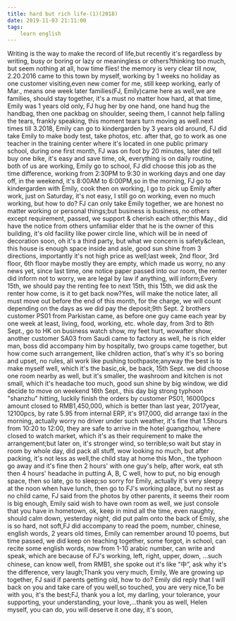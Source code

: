 ```yaml
---
title: hard but rich life-(1)(2018)
date: 2019-11-03 21:11:00
tags:
    learn english
---
```

Writing is the way to make the record of life,but recently it's regardless by writing, busy or boring or lazy or meaningless or others?thinking too much, but seem nothing at all, how time flies! the memory is very clear till now, 2.20.2016 came to this town by myself, working by 1 weeks no holiday as one customer visiting,even new comer for me, still keep working, early of Mar., means one week later families(FJ, Emily)came here as well,we are families, should stay together, it's a must no matter how hard, at that time, Emily was 1 years old only, FJ hug her by one hand, one hand hug the handbag, then one packbag on shoulder, seeing them, I cannot help falling the tears, frankly speaking, this moment tears turn moving as well.next times till 3.2018, Emily can go to kindergarden by 3 years old around, FJ did take Emily to make body test, take photos, etc. after that, go to work as one teacher in the training center where it's located in one public primary school, during one first month, FJ was on foot by 20 minutes, later did tell buy one bike, it's easy and save time, ok, everything is on daily routine, both of us are working, Emily go to school, FJ did choose this job as the time difference, working from 2:30PM to 9:30 in working days and one day off, in the weekend, it's 8:00AM to 6:00PM,so in the morning, FJ go to kindergarden with Emily, cook then on working, I go to pick up Emily after work, just on Saturday, it's not easy, I still go on working, even no much working, but how to do? FJ can only take Emily together, we are honest no matter working or personal things;but business is business, no others except requirement, passed, we support & cherish each other;this May., did have the notice from others unfamiliar elder that he is the owner of this building, it's old facility like power circle line, which will be in need of decoration soon, oh it's a third party, but what we concern is safety&clean, this house is enough space inside and asle, good sun shine from 3 directions, importantly it's not high price as well;last week, 2nd floor, 3rd floor, 6th floor maybe mostly they are empty, which made us worry, no any news yet, since last time, one notice paper passed into our room, the renter did inform not to worry, we are legal by law if anything, will inform;Every 15th, we should pay the renting fee to next 15th, this 15th, we did ask the renter how come, is it to get back now?Yes, will make the notice later, all must move out before the end of this month, for the charge, we will count depending on the days as we did pay the deposit;9th Sept. 2 brothers customer PS01 from Parkistan came, as before one guy came each year by one week at least, living, food, working, etc. whole day, from 3rd to 8th Sept., go to HK on business watch show, my feet hurt, wowafter show, another customer SA03 from Saudi came to factory as well, he is rich elder man, boss did accompany him by hospitally, two groups came together, but how come such arrangement, like children action, that's why it's so boring and upset, no rules, all work like pushing toothpaste;anyway the best is to make myself well, which it's the basic,ok, be back, 15th Sept. we did choose one room nearby as well, but it's smaller, the washroom and kitchen is not small, which it's headache too much, good sun shine by big window, we did decide to move on weekend 16th Sept., this day big strong typhoon "shanzhu" hitting, luckily finish the orders by customer PS01, 16000pcs amount closed to RMB1,450,000, which is better than last year, 2017year, 12100pcs, by rate 5.95 from internal ERP, it's 917,000, did arrange taxi in the morning, actually worry no driver under such weather, it's fine that 1.5hours from 10:20 to 12:00, they are safe to arrive in the hotel guangzhou, where closed to watch market, which it's as their requirement to make the arrangement;but later on, it's stronger wind, so terrible;so wait but stay in room by whole day, did pack all stuff, wow looking no much, but after packing, it's not less as well,the child stay at home this Mon., the typhoon go away and it's fine then 2 hours' with one guy's help, after work, eat sth then 4 hours' headache in putting A, B, C well, how to put, no big enough space, then so late, go to sleep;so sorry for Emily, actually it's very sleepy at the noon when have lunch, then go to FJ's working place, but no rest as no child came, FJ said from the photos by other parents, it seems their room is big enough, Emily said wish to have own room as well, we just console that you have in hometown, ok, keep in mind all the time, even naughty, should calm down, yesterday night, did put palm onto the back of Emily, she is so hard, not soft,FJ did accompany to read the poem, number, chinese, english words, 2 years old times, Emily can remember around 10 poems, but time passed, we did keep on teaching together, some forgot, in school, can recite some english words, now from 1-10 arabic number, can write and speak, which are because of FJ's working, left, right, upper, down, ...such chinese, can know well, from RMB1, she spoke out it's like “中”, ask why it's the difference, very laugh;Thank you very much, Emily, We are growing up together, FJ said if parents getting old, how to do? Emily did reply that I will back on you and take care of you well,so touched, you are very nice,To be with you, it's the best;FJ, thank you a lot, my darling, your tolerance, your supporting, your understanding, your love,...thank you as well, Helen myself, you can do, you will deserve it one day, it's soon,